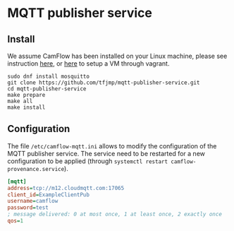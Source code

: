 # MQTT publisher service

## Install

We assume CamFlow has been installed on your Linux machine, please see instruction [here](https://github.com/CamFlow/camflow-install), or [here](https://github.com/CamFlow/vagrant) to setup a VM through vagrant.

``` SHELL
sudo dnf install mosquitto
git clone https://github.com/tfjmp/mqtt-publisher-service.git
cd mqtt-publisher-service
make prepare
make all
make install
```

## Configuration

The file `/etc/camflow-mqtt.ini` allows to modify the configuration of the MQTT publisher service. The service need to be restarted for a new configuration to be applied (through `systemctl restart camflow-provenance.service`).

``` INI
[mqtt]
address=tcp://m12.cloudmqtt.com:17065
client_id=ExampleClientPub
username=camflow
password=test
; message delivered: 0 at most once, 1 at least once, 2 exactly once
qos=1
```
